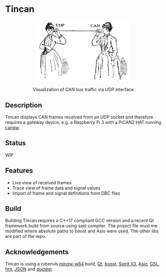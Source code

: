 # Tincan
<p align="center"><img src="https://github.com/jwkpeter/tincan/blob/master/tincan.png" alt="tincan banner" width="300"></p>
<p align="center">Visualization of CAN bus traffic via UDP interface</p>

Description
---
Tincan displays CAN frames received from an UDP socket and therefore requires a gateway device, e.g. a Raspberry Pi 3 with a PiCAN2 HAT running [cangw](https://github.com/jwkpeter/cantools).

Status
---
WIP

Features
---
* Live view of received frames
* Trace view of frame data and signal values
* Import of frame and signal definitions from DBC files

Build
---
Building Tincan requires a C++17 compliant GCC version and a recent Qt framework build from source using said compiler. The project file must me modified where absolute paths to boost and Asio were used. The other libs are part of the repo.

Acknowledgements
---
Tincan is using a rubenvb [mingw-w64](https://sourceforge.net/projects/mingw-w64/files/Toolchains%20targetting%20Win64/Personal%20Builds/mingw-builds) build, [Qt](http://https://www.qt.io), [boost](http://www.boost.org/), [Spirit X3](http://boost-spirit.com), [Asio](https://think-async.com/), [GSL](https://github.com/Microsoft/GSL), [fmt](https://github.com/fmtlib/fmt), [JSON](https://github.com/nlohmann/json) and [doctest](https://github.com/onqtam/doctest).
